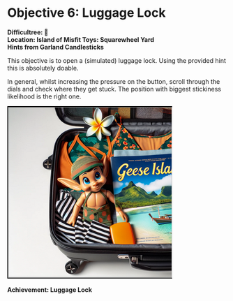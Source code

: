 # Objective 6: Luggage Lock
**Difficultree: 🎄**  
**Location: Island of Misfit Toys: Squarewheel Yard**  
**Hints from Garland Candlesticks**

This objective is to open a (simulated) luggage lock.
Using the provided hint this is absolutely doable.

In general, whilst increasing the pressure on the button, scroll through the dials and check where they get stuck.
The position with biggest stickiness likelihood is the right one.

![Open Luggage](luggagelock.png)

**Achievement: Luggage Lock**
<!--stackedit_data:
eyJoaXN0b3J5IjpbMTg4NDA1ODA2MCwyMDA1MDY5NTUsLTIwMT
AxOTI2M119
-->